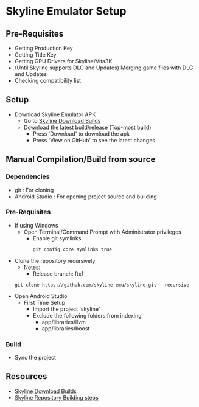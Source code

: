 # Skyline Emulator Setup

## Pre-Requisites
- Getting Production Key
- Getting Title Key
- Getting GPU Drivers for Skyline/Vita3K
- (Until Skyline supports DLC and Updates) Merging game files with DLC and Updates
- Checking compatibility list

## Setup
- Download Skyline Emulator APK
    + Go to [Skyline Download Builds](https://skyline-emu.one/download/)
    - Download the latest build/release (Top-most build)
        + Press 'Download' to download the apk
        + Press 'View on GitHub' to see the latest changes

## Manual Compilation/Build from source
### Dependencies
+ git : For cloning
+ Android Studio : For opening project source and building

### Pre-Requisites
- If using Windows
    - Open Terminal/Command Prompt with Administrator privileges
        + Enable git symlinks
            ```console
            git config core.symlinks true
            ```
- Clone the repository recursively
    - Notes:
        + Release branch: ftx1
    ```console
    git clone https://github.com/skyline-emu/skyline.git --recursive
    ```
- Open Android Studio
    - First Time Setup
        + Import the project 'skyline'
        - Exclude the following folders from indexing
            + app/libraries/llvm
            + app/libraries/boost

### Build
+ Sync the project

## Resources
+ [Skyline Download Builds](https://skyline-emu.one/download/)
+ [Skyline Repository Building steps](https://github.com/skyline-emu/skyline/blob/ftx1/BUILDING.md)
